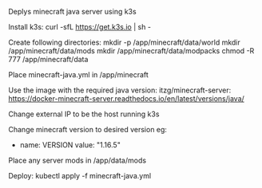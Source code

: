 Deplys minecraft java server using k3s

Install k3s:
  curl -sfL https://get.k3s.io | sh -

Create following directories:
  mkdir -p /app/minecraft/data/world
  mkdir /app/minecraft/data/mods
  mkdir /app/minecraft/data/modpacks
  chmod -R 777 /app/minecraft/data

Place minecraft-java.yml in /app/minecraft

Use the image with the required java version: 
  itzg/minecraft-server:<tag>
https://docker-minecraft-server.readthedocs.io/en/latest/versions/java/

Change external IP to be the host running k3s

Change minecraft version to desired version eg:
 - name: VERSION
   value: "1.16.5"

Place any server mods in /app/data/mods

Deploy:
  kubectl apply -f minecraft-java.yml
